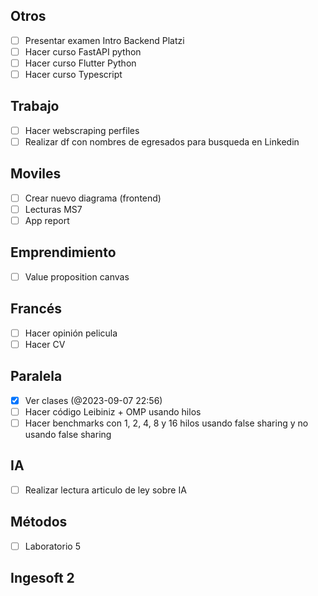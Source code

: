 ## Otros

- [ ] Presentar examen Intro Backend Platzi
- [ ] Hacer curso FastAPI python
- [ ] Hacer curso Flutter Python
- [ ] Hacer curso Typescript 

## Trabajo

- [ ] Hacer webscraping perfiles
- [ ] Realizar df con nombres de egresados para busqueda en Linkedin
## Moviles

- [ ] Crear nuevo diagrama (frontend)
- [ ] Lecturas MS7
- [ ] App report

## Emprendimiento

- [ ] Value proposition canvas

## Francés

- [ ] Hacer opinión pelicula
- [ ] Hacer CV
## Paralela

- [x] Ver clases (@2023-09-07 22:56)
- [ ] Hacer código Leibiniz  + OMP usando hilos
- [ ] Hacer benchmarks con 1, 2, 4, 8 y 16 hilos usando false sharing y no usando false sharing
## IA
* [ ] Realizar lectura articulo de ley sobre IA

## Métodos

- [ ] Laboratorio 5

## Ingesoft 2
